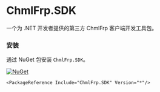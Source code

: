 # ChmlFrp.SDK

一个为 .NET 开发者提供的第三方 ChmlFrp 客户端开发工具包。

### 安装

通过 NuGet 包安装 `ChmlFrp.SDK`。

[![NuGet](https://img.shields.io/nuget/v/ChmlFrp.SDK.svg)](https://www.nuget.org/packages/ChmlFrp.SDK/)

```
<PackageReference Include="ChmlFrp.SDK" Version="*"/>
```